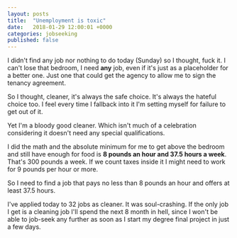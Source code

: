 ```yaml
---
layout: posts
title:  "Unemployment is toxic"
date:   2018-01-29 12:00:01 +0000
categories: jobseeking
published: false
---
```

I didn't find any job nor nothing to do today (Sunday) so I thought, fuck it. I can't lose that bedroom, I need **any** job, even if it's just as a placeholder for a better one. Just one that could get the agency to allow me to sign the tenancy agreement.

So I thought, cleaner, it's always the safe choice. It's always the hateful choice too. I feel every time I fallback into it I'm setting myself for failure to get out of it.

Yet I'm a bloody good cleaner. Which isn't much of a celebration considering it doesn't need any special qualifications.

I did the math and the absolute minimum for me to get above the bedroom and still have enough for food is **8 pounds an hour and 37.5 hours a week**. That's 300 pounds a week. If we count taxes inside it I might need to work for 9 pounds per hour or more.

So I need to find a job that pays no less than 8 pounds an hour and offers at least 37.5 hours.

I've applied today to 32 jobs as cleaner. It was soul-crashing. If the only job I get is a cleaning job I'll spend the next 8 month in hell, since I won't be able to job-seek any further as soon as I start my degree final project in just a few days.
